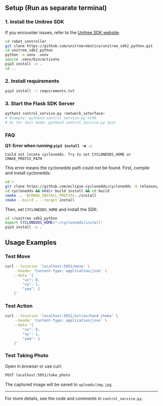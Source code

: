 ## Setup (Run as separate terminal)

### 1. Install the Unitree SDK
If you encounter issues, refer to the [Unitree SDK website](https://github.com/unitreerobotics/unitree_sdk2_python).

```bash
cd robot_controller
git clone https://github.com/unitreerobotics/unitree_sdk2_python.git
cd unitree_sdk2_python
python -m venv .venv
source .venv/bin/activate
pip3 install -e .
cd ..
```

### 2. Install requirements

```bash
pip3 install -r requirements.txt
```


### 3. Start the Flask SDK Server

```bash
python3 control_service.py <network_interface>
# Example: python3 control_service.py eth0
# Or for test mode: python3 control_service.py test
```

### FAQ
**Q1: Error when running `pip3 install -e .`:**
```
Could not locate cyclonedds. Try to set CYCLONEDDS_HOME or CMAKE_PREFIX_PATH
```
This error means the cyclonedds path could not be found. First, compile and install cyclonedds:

```bash
cd ~
git clone https://github.com/eclipse-cyclonedds/cyclonedds -b releases/0.10.x 
cd cyclonedds && mkdir build install && cd build
cmake .. -DCMAKE_INSTALL_PREFIX=../install
cmake --build . --target install
```

Then, set `CYCLONEDDS_HOME` and install the SDK:

```bash
cd ~/unitree_sdk2_python
export CYCLONEDDS_HOME="~/cyclonedds/install"
pip3 install -e .
```

## Usage Examples

### Test Move
```bash
curl --location 'localhost:5051/move' \
    --header 'Content-Type: application/json' \
    --data '{
        "vx": 0,
        "vy": 1,
        "yaw": 1
    }'
```

### Test Action
```bash
curl --location 'localhost:5051/action/hand_shake' \
    --header 'Content-Type: application/json' \
    --data '{
        "vx": 0,
        "vy": 1,
        "yaw": 1
    }'
```

### Test Taking Photo

Open in browser or use curl:
```bash
POST localhost:5051/take_photo
```

The captured image will be saved to `uploads/img.jpg`.

---


For more details, see the code and comments in `control_service.py`.